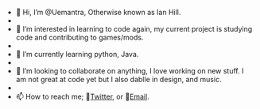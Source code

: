 - 👋 Hi, I’m @Uemantra, Otherwise known as Ian Hill. 
-
- 👀 I’m interested in learning to code again, my current project is studying code and contributing to games/mods.
- 
- 🌱 I’m currently learning python, Java. 
- 
- 💞️ I’m looking to collaborate on anything, I love working on new stuff. I am not great at code yet but I also dablle in design, and music. 
- 
- 📫 How to reach me; 🦜[Twitter](https://twitter.com/IanJosefHill "twitter.com/IanJosefHill"), or 📧[Email](mailto:ian.hill@startmail.com "Ian.Hill@StartMail.com").

<!---
I can do better than this, but it is past 4am and just wanted to have something up for now. Plus it will be fun to see where I started with this page later right? - Ian 3/23/2022 4:23AM
--->

